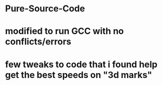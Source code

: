 # Pure-Source-Code
# modified to run GCC with no conflicts/errors
# few tweaks to code that i found help get the best speeds on "3d marks"

